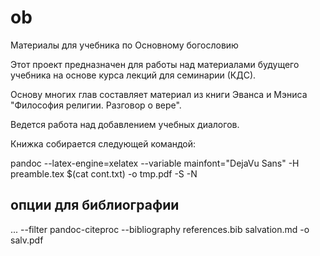 # ob
Материалы для учебника по Основному богословию 

Этот проект предназначен для работы над материалами будущего учебника на основе курса лекций для семинарии (КДС).

Основу многих глав составляет материал из книги Эванса и Мэниса 
"Философия религии. Разговор о вере".

Ведется работа над добавлением учебных диалогов.

Книжка собирается следующей командой:

pandoc --latex-engine=xelatex --variable mainfont="DejaVu Sans" -H preamble.tex $(cat cont.txt) -o tmp.pdf -S -N

## опции для библиографии

... --filter pandoc-citeproc --bibliography references.bib salvation.md -o salv.pdf
